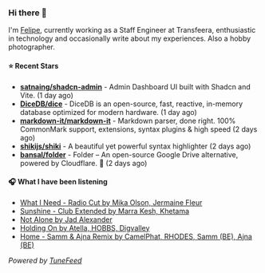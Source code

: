 ### Hi there 👋

I'm [Felipe](https://felipevm.com), currently working as a Staff Engineer at Transfeera, enthusiastic in technology and occasionally write about my experiences. Also a hobby photographer.

#### ⭐ Recent Stars
- **[satnaing/shadcn-admin](https://github.com/satnaing/shadcn-admin)** - Admin Dashboard UI built with Shadcn and Vite. (1 day ago)
- **[DiceDB/dice](https://github.com/DiceDB/dice)** - DiceDB is an open-source, fast, reactive, in-memory database optimized for modern hardware. (1 day ago)
- **[markdown-it/markdown-it](https://github.com/markdown-it/markdown-it)** - Markdown parser, done right. 100% CommonMark support, extensions, syntax plugins &amp; high speed (2 days ago)
- **[shikijs/shiki](https://github.com/shikijs/shiki)** - A beautiful yet powerful syntax highlighter (2 days ago)
- **[bansal/folder](https://github.com/bansal/folder)** - Folder – An open-source Google Drive alternative, powered by Cloudflare. 🚀 (2 days ago)

#### 🎧 What I have been listening
- [What I Need - Radio Cut by Mika Olson, Jermaine Fleur](https://open.spotify.com/track/0x9Vs4wnuW5Juzq22pSkYy)
- [Sunshine - Club Extended by Marra Kesh, Khetama](https://open.spotify.com/track/3DkQxpWl8kvkTYhnYP8FeU)
- [Not Alone by Jad Alexander](https://open.spotify.com/track/5xh2BtnjE1OiW8JPWgAWnF)
- [Holding On by Atella, HOBBS, Digvalley](https://open.spotify.com/track/1j6z3L6JlNONoh1bPxezd9)
- [Home - Samm &amp; Ajna Remix by CamelPhat, RHODES, Samm (BE), Ajna (BE)](https://open.spotify.com/track/7qep4UmGpjAXC422BhEYd9)

_Powered by [TuneFeed](https://tunefeed.app?ref=github.com)_
